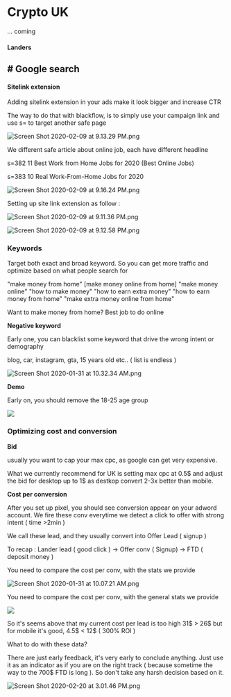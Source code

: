 # Crypto UK

... coming

#### Landers

## \# Google search

#### Sitelink extension

Adding sitelink extension in your ads make it look bigger and increase CTR

The way to do that with blackflow, is to simply use your campaign link and use s= to target another safe page

![Screen Shot 2020-02-09 at 9.13.29 PM.png](https://raw.githubusercontent.com/blackhatflow/storage/master/2020/02/09-21-15-16-Screen%20Shot%202020-02-09%20at%209.13.29%20PM.png)

We different safe article about online job, each have different headline

s=382 11 Best Work from Home Jobs for 2020 \(Best Online Jobs\)

s=383 10 Real Work-From-Home Jobs for 2020

![Screen Shot 2020-02-09 at 9.16.24 PM.png](https://raw.githubusercontent.com/blackhatflow/storage/master/2020/02/09-21-16-41-Screen%20Shot%202020-02-09%20at%209.16.24%20PM.png)

Setting up site link extension as follow :

![Screen Shot 2020-02-09 at 9.11.36 PM.png](https://raw.githubusercontent.com/blackhatflow/storage/master/2020/02/09-21-16-52-Screen%20Shot%202020-02-09%20at%209.11.36%20PM.png)

![Screen Shot 2020-02-09 at 9.12.58 PM.png](https://raw.githubusercontent.com/blackhatflow/storage/master/2020/02/09-21-16-55-Screen%20Shot%202020-02-09%20at%209.12.58%20PM.png)

### Keywords

Target both exact and broad keyword. So you can get more traffic and optimize based on what people search for

"make money from home" \[make money online from home\] "make money online" "how to make money" "how to earn extra money" "how to earn money from home" "make extra money online from home"

Want to make money from home? Best job to do online

**Negative keyword**

Early one, you can blacklist some keyword that drive the wrong intent or demography

blog, car, instagram, gta, 15 years old etc.. \( list is endless \)

![Screen Shot 2020-01-31 at 10.32.34 AM.png](https://raw.githubusercontent.com/blackhatflow/storage/master/2020/01/31-10-32-50-Screen%20Shot%202020-01-31%20at%2010.32.34%20AM.png)

**Demo**

Early on, you should remove the 18-25 age group

![](https://raw.githubusercontent.com/blackhatflow/storage/master/2020/01/31-10-25-05-Screen%20Shot%202020-01-31%20at%209.08.09%20AM.png)

### Optimizing cost and conversion

**Bid**

usually you want to cap your max cpc, as google can get very expensive.

What we currently recommend for UK is setting max cpc at 0.5$ and adjust the bid for desktop up to 1$ as destkop convert 2-3x better than mobile.

**Cost per conversion**

After you set up pixel, you should see conversion appear on your adword account. We fire these conv everytime we detect a click to offer with strong intent \( time &gt;2min \)

We call these lead, and they usually convert into Offer Lead \( signup \)

To recap : Lander lead \( good click \) -&gt; Offer conv \( Signup\) -&gt; FTD \( deposit money \)

You need to compare the cost per conv, with the stats we provide

![Screen Shot 2020-01-31 at 10.07.21 AM.png](https://raw.githubusercontent.com/blackhatflow/storage/master/2020/01/31-10-10-39-Screen%20Shot%202020-01-31%20at%2010.07.21%20AM.png)

You need to compare the cost per conv, with the general stats we provide

![](https://raw.githubusercontent.com/blackhatflow/storage/master/2020/01/31-10-13-36-photo_2020-01-31%2010.09.25.jpeg)

So it's seems above that my current cost per lead is too high 31$ &gt; 26$ but for mobile it's good, 4.5$ &lt; 12$ \( 300% ROI \)

What to do with these data?

There are just early feedback, it's very early to conclude anything. Just use it as an indicator as if you are on the right track \( because sometime the way to the 700$ FTD is long \). So don't take any harsh decision based on it.

![Screen Shot 2020-02-20 at 3.01.46 PM.png](https://raw.githubusercontent.com/blackhatflow/storage/master/2020/02/20-15-02-20-Screen%20Shot%202020-02-20%20at%203.01.46%20PM.png)

